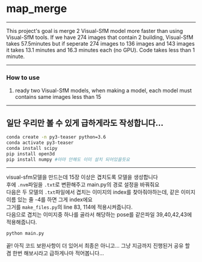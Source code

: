 # map_merge
---

This project's goal is merge 2 Visual-SfM model more faster than using Visual-SfM tools. If we have 274 images that contain 2 building, Visual-SfM takes 57.5minutes but if seperate 274 images to 136 images and 143 images it takes 13.1 minutes and 16.3 minutes each (no GPU). Code takes less than 1 minute.

---
### How to use
1. ready two Visual-SfM models, when making a model, each model must contains same images less than 15

----
일단 우리만 볼 수 있게 급하게라도 작성합니다...  
---
```bash
conda create -n py3-teaser python=3.6
conda activate py3-teaser
conda install scipy
pip install open3d
pip install numpy #아마 안해도 이미 설치 되어있을듯요
```
---
visual-sfm모델을 만드는데 15장 이상은 겹치도록 모델을 생성합니다  
후에 `.nvm`파일을 `.txt`로 변환해주고 main.py의 경로 설정을 바꿔줘요  
다음은 두 모델의 `.txt`파일에서 겹치는 이미지의 index를 찾아줘야하는데, 같은 이미지 이름 있는 줄 -4를 하면 그게 index에요  
그거를 `make_files.py`의 line 83, 114에 적용시켜줍니다.  
다음으로 겹치는 이미지중 하나를 골라서 해당하는 pose를 같은파일 39,40,42,43에 적용해줍니다.  
```python
python main.py
```
끝! 아직 코드 보완사항이 더 있어서 최종은 아니고... 그냥 지금까지 진행된거 공유 할 겸 한번 해보시라고 급하게나마 적어봅니다...  